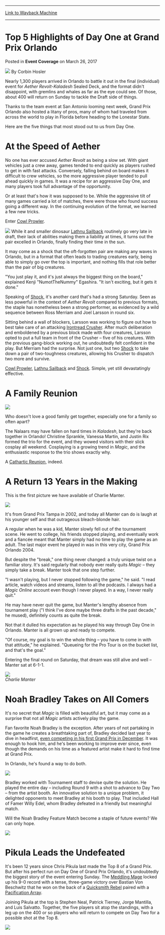 
---
[Link to Wayback Machine](https://web.archive.org/web/20170327182123/http://magic.wizards.com/en/events/coverage/gporl17/top-5-highlights-day-one-grand-prix-orlando-2017-03-25)

[_metadata_:author]:- "Corbin Hosler"
[_metadata_:description]:- "Nearly 1,300 players arrived in Orlando to battle it out in the final (individual) event for Aether Revolt-Kaladesh Sealed Deck, and the format didn't disappoint, with gremlins and whales as far as the eye could see. Of those, about 400 will return on Sunday to tackle the Draft side of things.&#13; &#13; Thanks to the team event at San Antonio looming next week, Grand Prix Orlando also hosted a litany of pros, many of whom had traveled from across the world to play in Florida before heading to the Lonestar State."
[_metadata_:generator]:- "Drupal 7 (http://drupal.org)"
[_metadata_:node]:- "1131541"
[_metadata_:path_date]:- "2017-03-25"
[_metadata_:publish_date]:- "2017-03-26"
[_metadata_:source]:- "div-main-content"
[_metadata_:title]:- "Top 5 Highlights of Day One at Grand Prix Orlando"
[_metadata_:wayback_capture_timestamp]:- "2017-03-27 18:21:23"
[_metadata_:wayback_raw_url]:- "https://web.archive.org/web/20170327182123id_/http://magic.wizards.com/en/events/coverage/gporl17/top-5-highlights-day-one-grand-prix-orlando-2017-03-25"
[_metadata_:wayback_url]:- "http://magic.wizards.com/en/events/coverage/gporl17/top-5-highlights-day-one-grand-prix-orlando-2017-03-25"
---


Top 5 Highlights of Day One at Grand Prix Orlando
=================================================



 Posted in **Event Coverage**
 on March 26, 2017 






![](https://media.magic.wizards.com/styles/auth_small/public/images/person/hosler.jpg)
By Corbin Hosler











Nearly 1,300 players arrived in Orlando to battle it out in the final (individual) event for *Aether Revolt-Kaladesh* Sealed Deck, and the format didn't disappoint, with gremlins and whales as far as the eye could see. Of those, about 400 will return on Sunday to tackle the Draft side of things.


Thanks to the team event at San Antonio looming next week, Grand Prix Orlando also hosted a litany of pros, many of whom had traveled from across the world to play in Florida before heading to the Lonestar State.


Here are the five things that most stood out to us from Day One.


At the Speed of Aether
======================


No one has ever accused *Aether Revolt* as being a slow set. With giant vehicles just a crew away, games tended to end quickly as players rushed to get in with fast attacks. Conversely, falling behind on board makes it difficult to crew vehicles, so the more aggressive player tended to pull ahead quickly in games. It was a recipe for an aggressive Day One, and many players took full advantage of the opportunity.


Or at least that's how it was supposed to be. While the aggressive tilt of many games carried a lot of matches, there were those who found success going a different way. In the continuing evolution of the format, we learned a few new tricks.


Enter [Cowl Prowler](http://gatherer.wizards.com/Pages/Card/Details.aspx?name=Cowl+Prowler).


[![](http://gatherer.wizards.com/Handlers/Image.ashx?type=card&name=Cowl+Prowler)](http://gatherer.wizards.com/Pages/Card/Details.aspx?name=Cowl+Prowler)
While it and smaller dinosaur [Lathnu Sailback](http://gatherer.wizards.com/Pages/Card/Details.aspx?name=Lathnu+Sailback) routinely go very late in draft, their lack of abilities making them a liability at times, it turns out the pair excelled in Orlando, finally finding their time in the sun.


It may come as a shock that the oft-forgotten pair are making any waves in Orlando, but in a format that often leads to trading creatures early, being able to simply go over the top is important, and nothing fills that role better than the pair of big creatures.


"You just play it, and it's just always the biggest thing on the board," explained Kenji "NumotTheNummy" Egashira. "It isn't exciting, but it gets it done."


Speaking of [Shock](http://gatherer.wizards.com/Pages/Card/Details.aspx?name=Shock), it's another card that's had a strong Saturday. Seen as less powerful in the context of *Aether Revolt* compared to previous formats, the staple has nonetheless been a strong performer, as evidenced by a wild sequence between Ross Merriam and Joel Larsson in round six.


Sitting behind a wall of blockers, Larsson was working to figure out how to best take care of an attacking [Irontread Crusher](http://gatherer.wizards.com/Pages/Card/Details.aspx?name=Irontread+Crusher). After much deliberation and emboldened by a previous block made with four creatures, Larsson opted to put a full team in front of the Crusher – five of his creatures. With the previous gang-block working out, he undoubtedly felt confident in the play. But Merriam had the surprise. Not just one, but two [Shock](http://gatherer.wizards.com/Pages/Card/Details.aspx?name=Shock) to take down a pair of two-toughness creatures, allowing his Crusher to dispatch two more and survive.


[Cowl Prowler](http://gatherer.wizards.com/Pages/Card/Details.aspx?name=Cowl+Prowler), [Lathnu Sailback](http://gatherer.wizards.com/Pages/Card/Details.aspx?name=Lathnu+Sailback) and [Shock](http://gatherer.wizards.com/Pages/Card/Details.aspx?name=Shock). Simple, yet still devastatingly effective.


A Family Reunion
================


![](https://media.wizards.com/2017/events/gporl17/GP_ORL16_Nalaars2.jpg)


Who doesn't love a good family get together, especially one for a family so often apart?


The Nalaars may have fallen on hard times in *Kaladesh*, but they're back together in Orlando! Christine Sprankle, Vanessa Martin, and Justin Rix formed the trio for the event, and they wowed visitors with their slick cosplay all weekend. Cosplaying is a growing trend in *Magic*, and the enthusiastic response to the trio shows exactly why.


A [Cathartic Reunion](http://gatherer.wizards.com/Pages/Card/Details.aspx?name=Cathartic+Reunion), indeed.


A Return 13 Years in the Making
===============================


This is the first picture we have available of Charlie Manter.


![](https://media.wizards.com/2017/events/gporl17/gptam02_114hrnandez.jpg)


It's from Grand Prix Tampa in 2002, and today all Manter can do is laugh at his younger self and that outrageous bleach-blonde hair.


A regular when he was a kid, Manter slowly fell out of the tournament scene. He went to college, his friends stopped playing, and eventually work and a fiancée meant that Manter simply had no time to play the game as an adult. The last major event he played in was in this very city, Grand Prix Orlando 2004.


But despite the "break," one thing never changed: a truly unique twist on a familiar story. It's said regularly that nobody ever really quits *Magic* – they simply take a break. Manter took that one step further.


"I wasn't playing, but I never stopped following the game," he said. "I read article, watch videos and streams, listen to all the podcasts. I always had a *Magic Online* account even though I never played. In a way, I never really quit."


He may have never quit the game, but Manter's lengthy absence from tournament play ("I think I've done maybe three drafts in the past decade," he mused), definitely counts as quite the break.


Not that it dulled his expectation as he played his way through Day One in Orlando. Manter is all grown up and ready to compete.


"Of course, my goal is to win the whole thing – you have to come in with that attitude," he explained. "Queueing for the Pro Tour is on the bucket list, and that's the goal."


Entering the final round on Saturday, that dream was still alive and well – Manter sat at 6-1-1.


![](https://media.wizards.com/2017/events/gporl17/GP_ORL16_Charlie2.jpg)  
*Charlie Manter*


Noah Bradley Takes on All Comers
================================


It's no secret that *Magic* is filled with beautiful art, but it may come as a surprise that not all *Magic* artists actively play the game.


Fan favorite Noah Bradley is the exception. After years of not partaking in the game he creates a breathtaking part of, Bradley decided last year to dive in headfirst, [even competing in his first Grand Prix in December](http://magic.wizards.com/en/events/coverage/gpmil16/the-man-behind-the-art-2016-12-10). It was enough to hook him, and he's been working to improve ever since, even though the demands on his time as a featured artist make it hard to find time at Grand Prix.


In Orlando, he's found a way to do both.


![](https://media.wizards.com/2017/events/gporl17/GP_ORL16_Bradley1.jpg)


Bradley worked with Tournament staff to devise quite the solution. He played the entire day – including Round 9 with a shot to advance to Day Two – from the artist booth. An innovative solution to a unique problem, it delighted opponents to meet Bradley at his booth to play. That included Hall of Famer Willy Edel, whom Bradley defeated in a friendly but meaningful match.


Will the Noah Bradley Feature Match become a staple of future events? We can only hope.


![](https://media.wizards.com/2017/events/gporl17/GP_ORL16_Bradley2.jpg)


Pikula Leads the Undefeated
===========================


It's been 12 years since Chris Pikula last made the Top 8 of a Grand Prix. But after his perfect run on Day One of Grand Prix Orlando, it's undoubtedly the biggest story of the event entering Sunday. The [Meddling Mage](http://gatherer.wizards.com/Pages/Card/Details.aspx?multiverseid=26591) locked up his 9-0 record with a tense, three-game victory over Bastian Von Beschwitz that he won on the back of a [Quicksmith Rebel](http://gatherer.wizards.com/Pages/Card/Details.aspx?name=Quicksmith+Rebel) paired with a [Pacification Array](http://gatherer.wizards.com/Pages/Card/Details.aspx?name=Pacification+Array).


Joining Pikula at the top is Stephen Neal, Patrick Tierney, Jorge Mantilla, and Luis Salvatto. Together, the five players sit atop the standings, with a leg up on the 400 or so players who will return to compete on Day Two for a possible shot at the Top 8.


![](https://media.wizards.com/2017/events/gporl17/GP_ORL16_UndefeatedTwitter.jpg)







